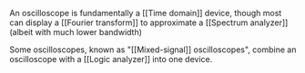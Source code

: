 An oscilloscope is fundamentally a [[Time domain]] device, though most can display a [[Fourier transform]] to approximate a [[Spectrum analyzer]] (albeit with much lower bandwidth)

Some oscilloscopes, known as "[[Mixed-signal]] oscilloscopes", combine an oscilloscope with a [[Logic analyzer]] into one device.